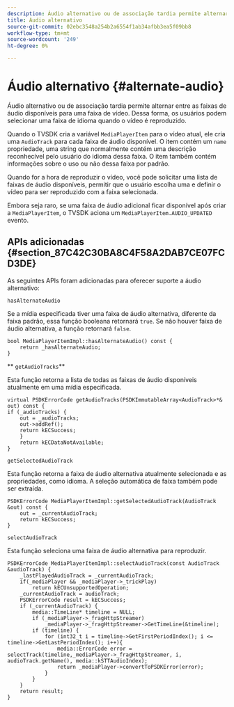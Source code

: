 ```yaml
---
description: Áudio alternativo ou de associação tardia permite alternar entre as faixas de áudio disponíveis para uma faixa de vídeo. Dessa forma, os usuários podem selecionar uma faixa de idioma quando o vídeo é reproduzido.
title: Áudio alternativo
source-git-commit: 02ebc3548a254b2a6554f1ab34afbb3ea5f09bb8
workflow-type: tm+mt
source-wordcount: '249'
ht-degree: 0%

---
```


# Áudio alternativo {#alternate-audio}

Áudio alternativo ou de associação tardia permite alternar entre as faixas de áudio disponíveis para uma faixa de vídeo. Dessa forma, os usuários podem selecionar uma faixa de idioma quando o vídeo é reproduzido.

<!--<a id="section_E4F9DC28A2944BD08B4190A7F98A8365"></a>-->

Quando o TVSDK cria a variável `MediaPlayerItem` para o vídeo atual, ele cria uma `AudioTrack` para cada faixa de áudio disponível. O item contém um `name` propriedade, uma string que normalmente contém uma descrição reconhecível pelo usuário do idioma dessa faixa. O item também contém informações sobre o uso ou não dessa faixa por padrão.

Quando for a hora de reproduzir o vídeo, você pode solicitar uma lista de faixas de áudio disponíveis, permitir que o usuário escolha uma e definir o vídeo para ser reproduzido com a faixa selecionada.

Embora seja raro, se uma faixa de áudio adicional ficar disponível após criar a `MediaPlayerItem`, o TVSDK aciona um `MediaPlayerItem.AUDIO_UPDATED` evento.

## APIs adicionadas {#section_87C42C30BA8C4F58A2DAB7CE07FCD3DE}

As seguintes APIs foram adicionadas para oferecer suporte a áudio alternativo:

`hasAlternateAudio`

Se a mídia especificada tiver uma faixa de áudio alternativa, diferente da faixa padrão, essa função booleana retornará `true`. Se não houver faixa de áudio alternativa, a função retornará `false`.

```
bool MediaPlayerItemImpl::hasAlternateAudio() const { 
    return _hasAlternateAudio; 
}
```

** `getAudioTracks`**

Esta função retorna a lista de todas as faixas de áudio disponíveis atualmente em uma mídia especificada.

```
virtual PSDKErrorCode getAudioTracks(PSDKImmutableArray<AudioTrack>*& out) const { 
if (_audioTracks) { 
    out = _audioTracks; 
    out->addRef(); 
    return kECSuccess; 
    } 
    return kECDataNotAvailable; 
} 
```

`getSelectedAudioTrack`

Esta função retorna a faixa de áudio alternativa atualmente selecionada e as propriedades, como idioma. A seleção automática de faixa também pode ser extraída.

```
PSDKErrorCode MediaPlayerItemImpl::getSelectedAudioTrack(AudioTrack &out) const { 
    out = _currentAudioTrack; 
    return kECSuccess; 
}
```

`selectAudioTrack`

Esta função seleciona uma faixa de áudio alternativa para reproduzir.

```
PSDKErrorCode MediaPlayerItemImpl::selectAudioTrack(const AudioTrack &audioTrack) { 
    _lastPlayedAudioTrack = _currentAudioTrack; 
    if(_mediaPlayer && _mediaPlayer->_trickPlay) 
        return kECUnsupportedOperation; 
    _currentAudioTrack = audioTrack; 
    PSDKErrorCode result = kECSuccess; 
    if (_currentAudioTrack) { 
        media::TimeLine* timeline = NULL; 
        if (_mediaPlayer->_fragHttpStreamer) 
            _mediaPlayer->_fragHttpStreamer->GetTimeLine(&timeline); 
        if (timeline) { 
            for (int32_t i = timeline->GetFirstPeriodIndex(); i <= timeline->GetLastPeriodIndex(); i++){ 
                media::ErrorCode error = selectTrack(timeline,_mediaPlayer->_fragHttpStreamer, i, audioTrack.getName(), media::kSTTAudioIndex); 
                return _mediaPlayer->convertToPSDKError(error); 
            } 
        } 
    }   
    return result; 
}
```

